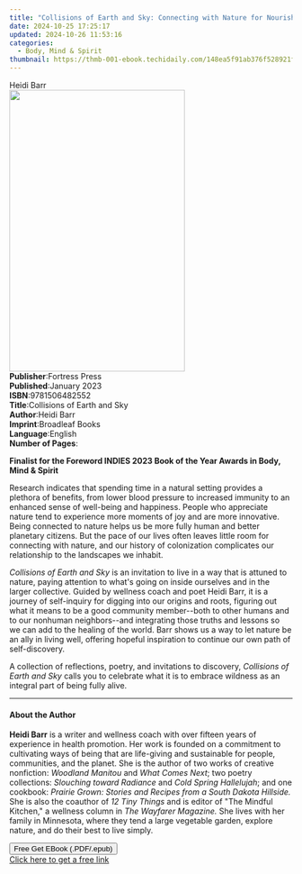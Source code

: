 ```yaml
---
title: "Collisions of Earth and Sky: Connecting with Nature for Nourishment, Reflection, and Transformation | Free Book"
date: 2024-10-25 17:25:17
updated: 2024-10-26 11:53:16
categories:
  - Body, Mind & Spirit
thumbnail: https://thmb-001-ebook.techidaily.com/148ea5f91ab376f528921ff9076a8771cefa34706c68bac7554bdccf017f3203.jpg
---
```

<main id="book-container">
  <div class="flex flex-col">
    <div class="book-brief flex-1 py-6 px-4 sm:p-6 md:py-10 md:px-8">
      <!-- brief-->
      <div class="book-brief-main">Heidi Barr</div>
    </div>
    <div
      class="book-meta-info flex-1 grid gap-4 col-start-1 col-end-3 row-start-1 sm:mb-6 sm:grid-cols-4 lg:gap-6 lg:col-start-2 lg:row-end-6 lg:row-span-6 lg:mb-0"
    >
      <div
        class="book-meta-info-left place-content-center mt-4 p-4 text-sm leading-6 col-start-2 col-span-2 dark:text-slate-400"
      >
        <img
          class="w-full h-500 object-cover rounded-lg sm:h-255 sm:col-span-2 lg:col-span-full"
          src="https://img-001-ebook.techidaily.com/aaa2ab8eaa2211d6f6ee478961cfdc024b5801335229e1d13f40b2fba030fe7d.jpg"
          alt=""
          width="312"
          height="500"
        />
      </div>
      <div
        class="book-meta-info-right mt-2 col-start-1 row-start-2 col-span-3 self-center"
      >
        <!-- meta data  -->
        <div class="flex flex-col px-4 md:px-8">
          <div class="flex-1">
            <strong>Publisher</strong>:<span class="px-2">Fortress Press</span>
          </div>
          <div class="flex-1">
            <strong>Published</strong>:<span class="px-2">January 2023</span>
          </div>
          <div class="flex-1">
            <strong>ISBN</strong>:<span class="px-2">9781506482552</span>
          </div>
          <div class="flex-1">
            <strong>Title</strong>:<span class="px-2"
              >Collisions of Earth and Sky</span
            >
          </div>
          <div class="flex-1">
            <strong>Author</strong>:<span class="px-2">Heidi Barr</span>
          </div>
          <div class="flex-1">
            <strong>Imprint</strong>:<span class="px-2">Broadleaf Books</span>
          </div>
          <div class="flex-1">
            <strong>Language</strong>:<span class="px-2">English</span>
          </div>
          <div class="flex-1">
            <strong>Number of Pages</strong>:<span class="px-2"></span>
          </div>
        </div>
      </div>
    </div>
    <div class="book-description flex-1 py-6 px-4 sm:p-6 md:py-10 md:px-8">
      <div class="book-description-main">
        <div accordion-content="" id="description">
          <p>
            <b
              >Finalist for the Foreword INDIES 2023 Book of the Year Awards in
              Body, Mind &amp; Spirit</b
            >
          </p>
          <p>
            Research indicates that spending time in a natural setting provides
            a plethora of benefits, from lower blood pressure to increased
            immunity to an enhanced sense of well-being and happiness. People
            who appreciate nature tend to experience more moments of joy and are
            more innovative. Being connected to nature helps us be more fully
            human and better planetary citizens. But the pace of our lives often
            leaves little room for connecting with nature, and our history of
            colonization complicates our relationship to the landscapes we
            inhabit.
          </p>
          <p>
            <i>Collisions of Earth and Sky</i> is an invitation to live in a way
            that is attuned to nature, paying attention to what's going on
            inside ourselves and in the larger collective. Guided by wellness
            coach and poet Heidi Barr, it is a journey of self-inquiry for
            digging into our origins and roots, figuring out what it means to be
            a good community member--both to other humans and to our nonhuman
            neighbors--and integrating those truths and lessons so we can add to
            the healing of the world. Barr shows us a way to let nature be an
            ally in living well, offering hopeful inspiration to continue our
            own path of self-discovery.
          </p>
          <p>
            A collection of reflections, poetry, and invitations to discovery,
            <i>Collisions of Earth and Sky </i>calls you to celebrate what it is
            to embrace wildness as an integral part of being fully alive.
          </p>
        </div>
        <div class="accordion-fader"></div>
      </div>
    </div>
    <div class="book-excerpts flex-1 py-6 px-4 sm:p-6 md:py-10 md:px-8">
      <!-- excerpts-->
      <div class="book-excerpts-main">
        <hr />
        <h4 class="placeholder placeholder-heading">
          <span>About the Author</span>
        </h4>
        <p></p>
        <p></p>
        <p>
          <b>Heidi Barr</b> is a writer and wellness coach with over fifteen
          years of experience in health promotion. Her work is founded on a
          commitment to cultivating ways of being that are life-giving and
          sustainable for people, communities, and the planet. She is the author
          of two works of creative nonfiction: <i>Woodland Manitou</i> and
          <i>What Comes Next</i>; two poetry collections:
          <i>Slouching toward Radiance </i>and <i>Cold Spring Hallelujah</i>;
          and one cookbook:
          <i
            >Prairie Grown: Stories and Recipes from a South Dakota Hillside. </i
          >She is also the coauthor of <i>12 Tiny Things</i> and is editor of
          "The Mindful Kitchen," a wellness column in
          <i>The Wayfarer Magazine. </i>She lives with her family in Minnesota,
          where they tend a large vegetable garden, explore nature, and do their
          best to live simply.
        </p>
        <p></p>
        <p></p>
      </div>
    </div>
    <div
      class="book-about-author flex-1 py-6 px-4 sm:p-6 md:py-10 md:px-8"
    ></div>
    <div class="book-free-get flex-1 py-6 px-4 sm:p-6 md:py-10 md:px-8">
      <button
        id="btn-free-get"
        class="bg-blue-500 hover:bg-blue-700 text-white font-bold py-2 px-4 rounded"
      >
        Free Get EBook (.PDF/.epub)
      </button>
      <div id="countdown-display" class="px-2 text-lg mt-2"></div>
      <a
        id="free-link"
        class="hidden bg-blue-500 hover:bg-blue-700 text-white font-bold py-2 px-4 rounded"
        href="https://www.ebooks.com/en-us/book/210614135/collisions-of-earth-and-sky-connecting-with-nature-for-nourishment-reflection-and-transformation/heidi-barr/"
        target="_blank"
        >Click here to get a free link</a
      >
    </div>
    <script>
      let countdownTime = 0;
      let countdownInterval = null;
      document
        .getElementById('btn-free-get')
        .addEventListener('click', startCountdown);
      function startCountdown() {
        countdownTime = new Date().getTime() + 60000 * 3;
        countdownInterval = setInterval(updateCountdown, 1000);
        document.getElementById('btn-free-get').disabled = true;
        document
          .getElementById('btn-free-get')
          .classList.add('bg-gray-500', 'cursor-not-allowed');
      }
      function updateCountdown() {
        let currentTime = new Date().getTime();
        let timeLeft = countdownTime - currentTime;
        let secondsLeft = Math.floor(timeLeft / 1000);
        document.getElementById('countdown-display').innerHTML =
          `Remaining time: ${secondsLeft} seconds.`;
        if (secondsLeft <= 0) {
          clearInterval(countdownInterval);
          document.getElementById('btn-free-get').classList.add('hidden');
          document.getElementById('free-link').classList.remove('hidden');
          document.getElementById('countdown-display').innerHTML = '';
        }
      }
    </script>
  </div>
</main>

